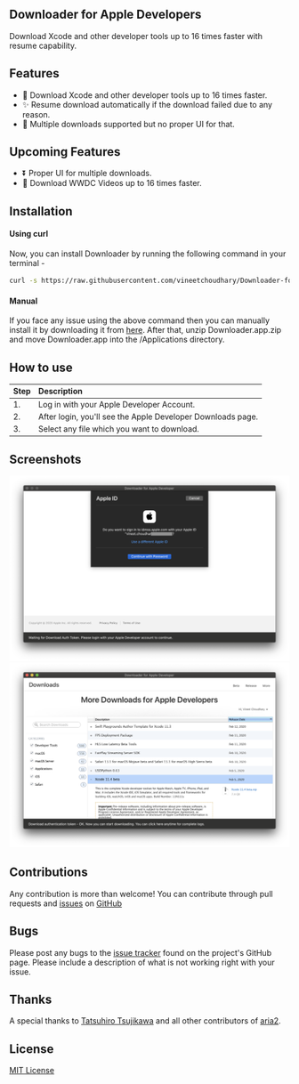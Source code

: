 ## Downloader for Apple Developers
Download Xcode and other developer tools up to 16 times faster with resume capability.

## Features
- 🚀 Download Xcode and other developer tools up to 16 times faster.    
- ✨ Resume download automatically if the download failed due to any reason.    
- 🔧 Multiple downloads supported but no proper UI for that. 

## Upcoming Features
- ⏬ Proper UI for multiple downloads.
- 🚀 Download WWDC Videos up to 16 times faster.

## Installation

#### Using curl
Now, you can install Downloader by running the following command in your terminal -

```bash
curl -s https://raw.githubusercontent.com/vineetchoudhary/Downloader-for-Apple-Developers/master/install.sh | bash
```
#### Manual
If you face any issue using the above command then you can manually install it by downloading it from [here](https://github.com/vineetchoudhary/Downloader-for-Apple-Developers/releases/download/1.0.8/Downloader.app.zip). After that, unzip Downloader.app.zip and move Downloader.app into the /Applications directory.

## How to use  

| Step | Description |
| :--- | :--- |
| 1. | Log in with your Apple Developer Account. |
| 2. | After login, you'll see the Apple Developer Downloads page. |
| 3. | Select any file which you want to download. |

## Screenshots
![](/docs/Login.png)
![](/docs/Download.png)

## Contributions
Any contribution is more than welcome! You can contribute through pull requests and [issues](https://github.com/vineetchoudhary/Downloader-for-Apple-Developers/issues) on [GitHub](https://github.com/vineetchoudhary/Downloader-for-Apple-Developers/)


## Bugs
Please post any bugs to the [issue tracker](https://github.com/vineetchoudhary/Downloader-for-Apple-Developers/issues) found on the project's GitHub page. Please include a description of what is not working right with your issue.

## Thanks
A special thanks to [Tatsuhiro Tsujikawa](https://github.com/tatsuhiro-t) and all other contributors of [aria2](https://github.com/aria2/aria2).

## License
[MIT License](/LICENSE)
